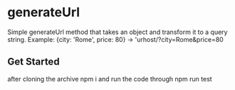 # generateUrl
Simple generateUrl method that takes an object and transform it to a query string. Example: {city: 'Rome', price: 80} -> 'urhost/?city=Rome&amp;price=80

## Get Started
after cloning the archive npm i and run the code through npm run test
